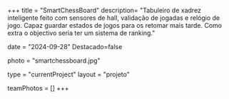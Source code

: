+++
title = "SmartChessBoard"
description= "Tabuleiro de xadrez inteligente feito com sensores de hall, validação de jogadas e relógio de jogo. Capaz guardar estados de jogos para os retomar mais tarde. Como extra o objectivo seria ter um sistema de ranking." 

date = "2024-09-28" 
Destacado=false 

photo = "smartchessboard.jpg" 

type = "currentProject" 
layout = "projeto" 

teamPhotos = [] 
+++
